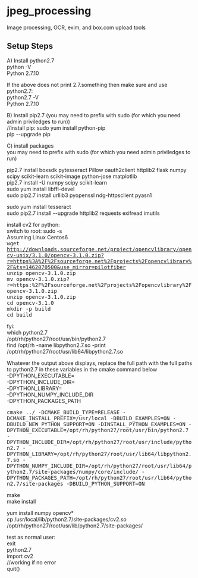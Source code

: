 # jpeg_processing
Image processing, OCR, exim, and box.com upload tools

## Setup Steps
A) Install python2.7<br>
python -V<br>
Python 2.7.10<br>

If the above does not print 2.7.something then make sure and use python2.7:<br>
python2.7 -V <br>
Python 2.7.10<br>

B) Install pip2.7 (you may need to prefix with sudo (for which you need admin priviledges to run))<br>
//install pip: sudo yum install python-pip<br>
pip --upgrade pip<br>

C) install packages<br>
you may need to prefix with sudo (for which you need admin priviledges to run)<br>

pip2.7 install boxsdk pytesseract Pillow oauth2client httplib2 flask numpy scipy scikit-learn scikit-image python-jose matplotlib<br>
pip2.7 install -U numpy scipy scikit-learn<br>
sudo yum install libffi-devel<br>
sudo pip2.7 install urllib3 pyopenssl ndg-httpsclient pyasn1<br>

sudo yum install tesseract<br>
sudo pip2.7 install --upgrade httplib2 requests exifread imutils<br>

install cv2 for python:<br>
switch to root: sudo -s<br>
Assuming Linux Centos6<br>
<tt>wget http://downloads.sourceforge.net/project/opencvlibrary/opencv-unix/3.1.0/opencv-3.1.0.zip?r=https%3A%2F%2Fsourceforge.net%2Fprojects%2Fopencvlibrary%2F&ts=1462070500&use_mirror=pilotfiber<br>
unzip opencv-3.1.0.zip<br>
mv opencv-3.1.0.zip\?r\=https\:%2F%2Fsourceforge.net%2Fprojects%2Fopencvlibrary%2F opencv-3.1.0.zip<br>
unzip opencv-3.1.0.zip <br>
cd opencv-3.1.0<br>
mkdir -p build<br>
cd build<br>
</tt>

fyi: <br>
which python2.7<br>
	/opt/rh/python27/root/usr/bin/python2.7<br>
find /opt/rh -name libpython2.7.so -print<br>
	/opt/rh/python27/root/usr/lib64/libpython2.7.so<br>

Whatever the output above displays, replace the full path with the full paths to python2.7 in these variables in the cmake command below<br>
-DPYTHON_EXECUTABLE=<br>
-DPYTHON_INCLUDE_DIR=<br>
-DPYTHON_LIBRARY= <br>
-DPYTHON_NUMPY_INCLUDE_DIR<br>
-DPYTHON_PACKAGES_PATH<br>

<tt>cmake ../ -DCMAKE_BUILD_TYPE=RELEASE -DCMAKE_INSTALL_PREFIX=/usr/local -DBUILD_EXAMPLES=ON -DBUILD_NEW_PYTHON_SUPPORT=ON -DINSTALL_PYTHON_EXAMPLES=ON -DPYTHON_EXECUTABLE=/opt/rh/python27/root/usr/bin/python2.7 -DPYTHON_INCLUDE_DIR=/opt/rh/python27/root/usr/include/python2.7 -DPYTHON_LIBRARY=/opt/rh/python27/root/usr/lib64/libpython2.7.so -DPYTHON_NUMPY_INCLUDE_DIR=/opt/rh/python27/root/usr/lib64/python2.7/site-packages/numpy/core/include/ -DPYTHON_PACKAGES_PATH=/opt/rh/python27/root/usr/lib64/python2.7/site-packages -DBUILD_PYTHON_SUPPORT=ON
</tt><br>

make<br>
make install<br>

yum install numpy opencv*<br>
cp /usr/local/lib/python2.7/site-packages/cv2.so /opt/rh/python27/root/usr/lib/python2.7/site-packages/<br>

test as normal user:<br>
exit <br>
python2.7<br>
import cv2<br>
//working if no error<br>
quit()<br>

